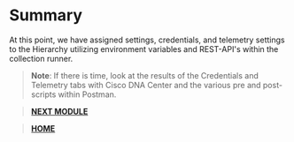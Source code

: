 # Summary

At this point, we have assigned settings, credentials, and telemetry settings to the Hierarchy utilizing environment variables and REST-API's within the collection runner. 

> **Note**: If there is time, look at the results of the Credentials and Telemetry tabs with Cisco DNA Center and the various pre and post-scripts within Postman.

> [**NEXT MODULE**](../dnac-3-discovery/01-intro.md)

> [**HOME**](../README.md)